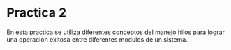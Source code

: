 # Practica 2
En esta practica se utiliza diferentes conceptos del manejo
hilos para lograr una operación exitosa entre diferentes modulos de un sistema.
